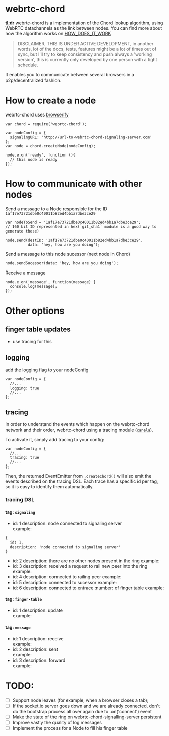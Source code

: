 webrtc-chord
=======================================

**tl;dr** webrtc-chord is a implementation of the Chord lookup algorithm, using WebRTC datachannels as the link between nodes. You can find more about how the algorithm works on [HOW_DOES_IT_WORK](/HOW_DOES_IT_WORD.md)

> DISCLAIMER, THIS IS UNDER ACTIVE DEVELOPMENT, in another words, lot of the docs, tests, features might be a lot of times out of sync, but I'll try to keep consistency and push always a 'working version', this is currently only developed by one person with a tight schedule.

It enables you to communicate between several browsers in a p2p/decentralized fashion.

# How to create a node

  webrtc-chord uses [browserify](http://browserify.org/)

  ```
  var chord = require('webrtc-chord');

  var nodeConfig = {
    signalingURL: 'http://url-to-webrtc-chord-signaling-server.com'
  };
  var node = chord.createNode(nodeConfig);

  node.e.on('ready', function (){
    // this node is ready
  });
  ```

# How to communicate with other nodes


  Send a message to a Node responsible for the ID `1af17e73721dbe0c40011b82ed4bb1a7dbe3ce29`

  ```
  var nodeToSend = '1af17e73721dbe0c40011b82ed4bb1a7dbe3ce29'; 
  // 160 bit ID represented in hex(`git_sha1` module is a good way to generate these)

  node.send(destID: '1af17e73721dbe0c40011b82ed4bb1a7dbe3ce29', 
            data: 'hey, how are you doing');
  ```

  Send a message to this node sucessor (next node in Chord)

  ```
  node.sendSucessor(data: 'hey, how are you doing');
  ```

  Receive a message
  ```
  node.e.on('message', function(message) {
    console.log(message);
  });
  ```

# Other options

## finger table updates
  - use tracing for this


## logging

  add the logging flag to your nodeConfig

  ```
  var nodeConfig = {
    //...
    logging: true
    //...
  };
  ```

## tracing

  In order to understand the events which happen on the webrtc-chord network and their order, webrtc-chord using a tracing module ([`canela`](https://github.com/diasdavid/canela)).

  To activate it, simply add tracing to your config:

  ```
  var nodeConfig = {
    //...
    tracing: true
    //...
  };
  ```

  Then, the returned EventEmitter from `.createChord()` will also emit the events described on the tracing DSL. Each trace has a specific id per tag, so it is easy to identify them automatically.

### tracing DSL

#### tag: `signaling`
  - id: 1    description: node connected to signaling server    
  example: 
  ```
  {
    id: 1,
    description: 'node connected to signaling server'
  }
  ```
  - id: 2    description: there are no other nodes present in the ring
  example:
  - id: 3    description: received a request to rail new peer into the ring
  example:
  - id: 4    description: connected to railing peer
  example:
  - id: 5    description: connected to sucessor 
  example:
  - id: 6    description: connected to entrace :number: of finger table
  example:

#### tag: `finger-table`
  - id: 1    description: update    
  example:

#### tag: `message`
  - id: 1    description: receive   
  example:
  - id: 2    description: sent    
  example:
  - id: 3    description: forward    
  example:


# TODO: 

- [ ] Support node leaves (for example, when a browser closes a tab); 
- [ ] If the socket.io server goes down and we are already connected, don't do the bootstrap process all over again due to .on('connect') event
- [ ] Make the state of the ring on webrtc-chord-signalling-server persistent
- [ ] Improve vastly the quality of log messages
- [ ] Implement the process for a Node to fill his finger table
